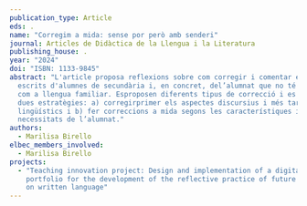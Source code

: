 ```yaml
---
publication_type: Article
eds: .
name: "Corregim a mida: sense por però amb senderi"
journal: Articles de Didàctica de la Llengua i la Literatura
publishing_house: .
year: "2024"
doi: "ISBN: 1133-9845"
abstract: "L'article proposa reflexions sobre com corregir i comentar els textos
  escrits d'alumnes de secundària i, en concret, del’alumnat que no té el català
  com a llengua familiar. Esproposen diferents tipus de correcció i es recomanen
  dues estratègies: a) corregirprimer els aspectes discursius i més tard els
  lingüístics i b) fer correccions a mida segons les característiques i
  necessitats de l’alumnat."
authors:
  - Marilisa Birello
elbec_members_involved:
  - Marilisa Birello
projects:
  - "Teaching innovation project: Design and implementation of a digital
    portfolio for the development of the reflective practice of future teachers
    on written language"
---
```

